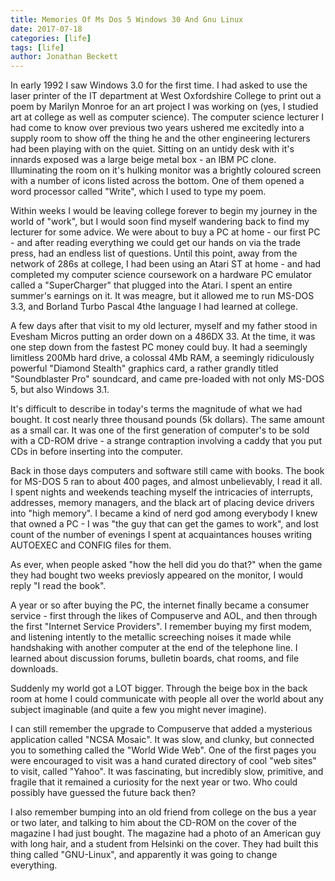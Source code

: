 ```yaml
---
title: Memories Of Ms Dos 5 Windows 30 And Gnu Linux
date: 2017-07-18
categories: [life]
tags: [life]
author: Jonathan Beckett
---
```


In early 1992 I saw Windows 3.0 for the first time. I had asked to use the laser printer of the IT department at West Oxfordshire College to print out a poem by Marilyn Monroe for an art project I was working on (yes, I studied art at college as well as computer science). The computer science lecturer I had come to know over previous two years ushered me excitedly into a supply room to show off the thing he and the other engineering lecturers had been playing with on the quiet. Sitting on an untidy desk with it's innards exposed was a large beige metal box - an IBM PC clone. Illuminating the room on it's hulking monitor was a brightly coloured screen with a number of icons listed across the bottom. One of them opened a word processor called "Write", which I used to type my poem.

Within weeks I would be leaving college forever to begin my journey in the world of "work", but I would soon find myself wandering back to find my lecturer for some advice. We were about to buy a PC at home - our first PC - and after reading everything we could get our hands on via the trade press, had an endless list of questions. Until this point, away from the network of 286s at college, I had been using an Atari ST at home - and had completed my computer science coursework on a hardware PC emulator called a "SuperCharger" that plugged into the Atari. I spent an entire summer's earnings on it. It was meagre, but it allowed me to run MS-DOS 3.3, and Borland Turbo Pascal 4the language I had learned at college.

A few days after that visit to my old lecturer, myself and my father stood in Evesham Micros putting an order down on a 486DX 33. At the time, it was one step down from the fastest PC money could buy. It had a seemingly limitless 200Mb hard drive, a colossal 4Mb RAM, a seemingly ridiculously powerful "Diamond Stealth" graphics card, a rather grandly titled "Soundblaster Pro" soundcard, and came pre-loaded with not only MS-DOS 5, but also Windows 3.1.

It's difficult to describe in today's terms the magnitude of what we had bought. It cost nearly three thousand pounds (5k dollars). The same amount as a small car. It was one of the first generation of computer's to be sold with a CD-ROM drive - a strange contraption involving a caddy that you put CDs in before inserting into the computer.

Back in those days computers and software still came with books. The book for MS-DOS 5 ran to about 400 pages, and almost unbelievably, I read it all. I spent nights and weekends teaching myself the intricacies of interrupts, addresses, memory managers, and the black art of placing device drivers into "high memory". I became a kind of nerd god among everybody I knew that owned a PC - I was "the guy that can get the games to work", and lost count of the number of evenings I spent at acquaintances houses writing AUTOEXEC and CONFIG files for them.

As ever, when people asked "how the hell did you do that?" when the game they had bought two weeks previosly appeared on the monitor, I would reply "I read the book".

A year or so after buying the PC, the internet finally became a consumer service - first through the likes of Compuserve and AOL, and then through the first "Internet Service Providers". I remember buying my first modem, and listening intently to the metallic screeching noises it made while handshaking with another computer at the end of the telephone line. I learned about discussion forums, bulletin boards, chat rooms, and file downloads.

Suddenly my world got a LOT bigger. Through the beige box in the back room at home I could communicate with people all over the world about any subject imaginable (and quite a few you might never imagine).

I can still remember the upgrade to Compuserve that added a mysterious application called "NCSA Mosaic". It was slow, and clunky, but connected you to something called the "World Wide Web". One of the first pages you were encouraged to visit was a hand curated directory of cool "web sites" to visit, called "Yahoo". It was fascinating, but incredibly slow, primitive, and fragile that it remained a curiosity for the next year or two. Who could possibly have guessed the future back then?

I also remember bumping into an old friend from college on the bus a year or two later, and talking to him about the CD-ROM on the cover of the magazine I had just bought. The magazine had a photo of an American guy with long hair, and a student from Helsinki on the cover. They had built this thing called "GNU-Linux", and apparently it was going to change everything.